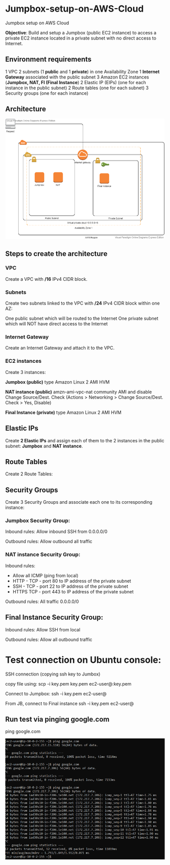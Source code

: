 # Jumpbox-setup-on-AWS-Cloud
Jumpbox setup on AWS Cloud

**Objective**: Build and setup a Jumpbox (public EC2 instance) to access a private EC2 instance located in a private subnet with no direct access to Internet.

## Environment requirements
1 VPC
2 subnets (1 **public** and 1 **private**) in one Availability Zone
1 **Internet Gateway** associated with the public subnet
3 Amazon EC2 instances (**Jumpbox, NAT, FI (Final Instance**)
2 Elastic IP (EIPs) (one for each instance in the public subnet)
2 Route tables (one for each subnet)
3 Security groups (one for each instance)

## Architecture

 ![Légende](Image1.png)

## Steps to create the architecture

### VPC
Create a VPC with **/16** IPv4 CIDR block.

### Subnets
Create two subnets linked to the VPC with **/24** IPv4 CIDR block within one AZ:

One public subnet which will be routed to the Internet
One private subnet which will NOT have direct access to the Internet

### Internet Gateway
Create an Internet Gateway and attach it to the VPC.

### EC2 instances

Create 3 instances:

**Jumpbox (public)** type Amazon Linux 2 AMI HVM

**NAT instance (public)** amzn-ami-vpc-nat community AMI and disable Change Source/Dest. Check (Actions > Networking > Change Source/Dest. Check > Yes, Disable)

**Final Instance (private)** type Amazon Linux 2 AMI HVM

## Elastic IPs

Create **2 Elastic IPs** and assign each of them to the 2 instances in the public subnet: **Jumpbox** and **NAT instance**.

## Route Tables

Create 2 Route Tables:

## Security Groups
Create 3 Security Groups and associate each one to its corresponding instance:

### Jumpbox Security Group:

Inbound rules:
Allow inbound SSH from 0.0.0.0/0

Outbound rules:
Allow outbound all traffic

### NAT instance Security Group:

Inbound rules:
* Allow all ICMP (ping from local)
* HTTP - TCP - port 80 to IP address of the private subnet
* SSH - TCP - port 22  to IP address of the private subnet
* HTTPS TCP - port 443  to IP address of the private subnet

Outbound rules:
All traffic 0.0.0.0/0

## Final Instance Security Group:

Inbound rules:
Allow SSH from local

Outbound rules:
Allow all outbound traffic

# Test connection on Ubuntu console:

SSH connection (copying ssh key to Jumbox)

copy file using:
scp -i key.pem key.pem ec2-user@<Jumbox IP>:key.pem

Connect to Jumpbox:
ssh -i key.pem ec2-user@<JumpBox IP>

From JB, connect to Final instance
ssh -i key.pem ec2-user@<FI IP>

## Run test via pinging google.com
ping google.com

![Légende](Capture.PNG)
